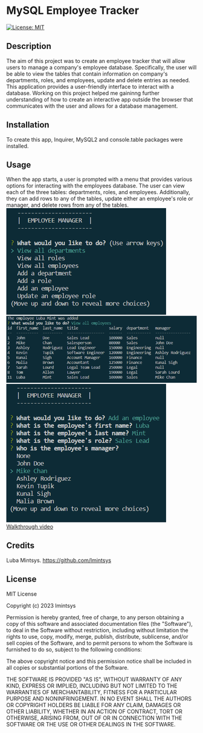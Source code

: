 # MySQL Employee Tracker

[![License: MIT](https://img.shields.io/badge/License-MIT-yellow.svg)](https://opensource.org/licenses/MIT)

## Description

The aim of this project was to create an employee tracker that will allow users to manage a company's employee database. Specifically, the user will be able to view the tables that contain information on company's departments, roles, and employees, update and delete entries as needed. This application provides a user-friendly interface to interact with a database. Working on this project helped me gaininng further understanding of how to create an interactive app outside the browser that communicates with the user and allows for a database management.

## Installation

To create this app, Inquirer, MySQL2 and console.table packages were installed.

## Usage

When the app starts, a user is prompted with a menu that provides various options for interacting with the employees database. The user can view each of the three tables: departments, roles, and employees. Additionally, they can add rows to any of the tables, update either an employee's role or manager, and delete rows from any of the tables.  
![menu](assets/menu.png)  
![employees](assets/employees.png)  
![add](assets/add-employee.png)  
[Walkthrough video](https://watch.screencastify.com/v/Pik6AM09CXri3LuRkYmR)

## Credits

Luba Mintsys. https://github.com/lmintsys

## License

MIT License

Copyright (c) 2023 lmintsys

Permission is hereby granted, free of charge, to any person obtaining a copy
of this software and associated documentation files (the "Software"), to deal
in the Software without restriction, including without limitation the rights
to use, copy, modify, merge, publish, distribute, sublicense, and/or sell
copies of the Software, and to permit persons to whom the Software is
furnished to do so, subject to the following conditions:

The above copyright notice and this permission notice shall be included in all
copies or substantial portions of the Software.

THE SOFTWARE IS PROVIDED "AS IS", WITHOUT WARRANTY OF ANY KIND, EXPRESS OR
IMPLIED, INCLUDING BUT NOT LIMITED TO THE WARRANTIES OF MERCHANTABILITY,
FITNESS FOR A PARTICULAR PURPOSE AND NONINFRINGEMENT. IN NO EVENT SHALL THE
AUTHORS OR COPYRIGHT HOLDERS BE LIABLE FOR ANY CLAIM, DAMAGES OR OTHER
LIABILITY, WHETHER IN AN ACTION OF CONTRACT, TORT OR OTHERWISE, ARISING FROM,
OUT OF OR IN CONNECTION WITH THE SOFTWARE OR THE USE OR OTHER DEALINGS IN THE
SOFTWARE.
